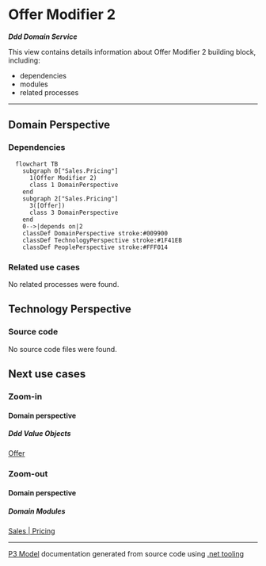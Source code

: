 ﻿
# Offer Modifier 2

***Ddd Domain Service***  

This view contains details information about Offer Modifier 2 building block, including:
- dependencies
- modules
- related processes  

---



## Domain Perspective


### Dependencies

```mermaid
  flowchart TB
    subgraph 0["Sales.Pricing"]
      1(Offer Modifier 2)
      class 1 DomainPerspective
    end
    subgraph 2["Sales.Pricing"]
      3([Offer])
      class 3 DomainPerspective
    end
    0-->|depends on|2
    classDef DomainPerspective stroke:#009900
    classDef TechnologyPerspective stroke:#1F41EB
    classDef PeoplePerspective stroke:#FFF014
```

### Related use cases

No related processes were found.  

## Technology Perspective


### Source code

No source code files were found.  

## Next use cases


### Zoom-in


#### Domain perspective


##### Ddd Value Objects

[Offer](Offer.md)  

### Zoom-out


#### Domain perspective


##### Domain Modules

[Sales | Pricing](Pricing-module.md)  

---

[P3 Model](https://github.com/P3-model/P3-model) documentation generated from source code using [.net tooling](https://github.com/P3-model/P3-model-dotnet)